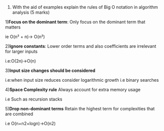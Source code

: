 1. With the aid of examples explain the rules of Big O notation in algorithm analysis (5
marks)

1)**Focus on the dominant term**: Only focus on the dominant term that matters 

ie  O(n² + n)-> O(n²)

2)**Ignore constants**: Lower order terms and also coefficients are irrelevant for larger inputs

i.e:O(2n)->O(n)

3)**Input size changes should be considered** 

i.e:when input size reduces consider logarithmic growth i.e binary searches

4)**Space Complexity rule**
Always account for extra memory usage 

i.e Such as recursion stacks

5)**Drop non-dominant terms** 
Retain the highest term for complexities that are combined 

i.e O(n+n2+logn)->O(n2)
